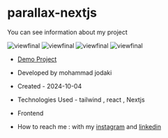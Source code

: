 # parallax-nextjs
You can see information about my project


![viewfinal](https://imgurl.ir/uploads/f848969_Screenshot_49.png)
![viewfinal](https://imgurl.ir/uploads/y7666_Screenshot_50.png)
![viewfinal](https://imgurl.ir/uploads/u56952_Screenshot_52.png)
![viewfinal](https://imgurl.ir/uploads/7298_Screenshot_51.png)
- [Demo Project](https://parallax-nextjs.vercel.app/)

- Developed by mohammad jodaki

- Created - 2024-10-04

- Technologies Used - tailwind , react , Nextjs

- Frontend

- How to reach me : with my [instagram](https://www.instagram.com/mohammad_jodaki_web) and [linkedin](https://www.linkedin.com/in/mohammad-jodakian/)
